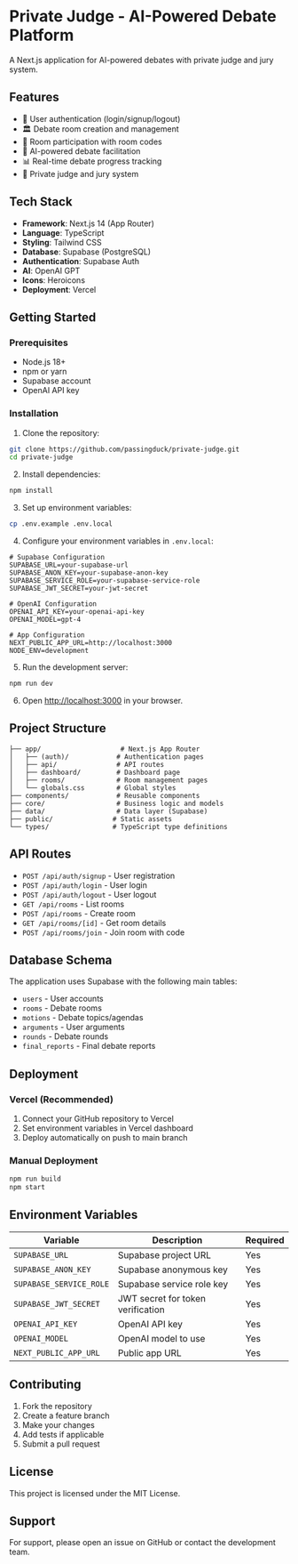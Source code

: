 # Private Judge - AI-Powered Debate Platform

A Next.js application for AI-powered debates with private judge and jury system.

## Features

- 🔐 User authentication (login/signup/logout)
- 🏛️ Debate room creation and management
- 👥 Room participation with room codes
- 🤖 AI-powered debate facilitation
- 📊 Real-time debate progress tracking
- 🎯 Private judge and jury system

## Tech Stack

- **Framework**: Next.js 14 (App Router)
- **Language**: TypeScript
- **Styling**: Tailwind CSS
- **Database**: Supabase (PostgreSQL)
- **Authentication**: Supabase Auth
- **AI**: OpenAI GPT
- **Icons**: Heroicons
- **Deployment**: Vercel

## Getting Started

### Prerequisites

- Node.js 18+ 
- npm or yarn
- Supabase account
- OpenAI API key

### Installation

1. Clone the repository:
```bash
git clone https://github.com/passingduck/private-judge.git
cd private-judge
```

2. Install dependencies:
```bash
npm install
```

3. Set up environment variables:
```bash
cp .env.example .env.local
```

4. Configure your environment variables in `.env.local`:
```env
# Supabase Configuration
SUPABASE_URL=your-supabase-url
SUPABASE_ANON_KEY=your-supabase-anon-key
SUPABASE_SERVICE_ROLE=your-supabase-service-role
SUPABASE_JWT_SECRET=your-jwt-secret

# OpenAI Configuration
OPENAI_API_KEY=your-openai-api-key
OPENAI_MODEL=gpt-4

# App Configuration
NEXT_PUBLIC_APP_URL=http://localhost:3000
NODE_ENV=development
```

5. Run the development server:
```bash
npm run dev
```

6. Open [http://localhost:3000](http://localhost:3000) in your browser.

## Project Structure

```
├── app/                    # Next.js App Router
│   ├── (auth)/            # Authentication pages
│   ├── api/               # API routes
│   ├── dashboard/         # Dashboard page
│   ├── rooms/             # Room management pages
│   └── globals.css        # Global styles
├── components/            # Reusable components
├── core/                  # Business logic and models
├── data/                  # Data layer (Supabase)
├── public/               # Static assets
└── types/                # TypeScript type definitions
```

## API Routes

- `POST /api/auth/signup` - User registration
- `POST /api/auth/login` - User login
- `POST /api/auth/logout` - User logout
- `GET /api/rooms` - List rooms
- `POST /api/rooms` - Create room
- `GET /api/rooms/[id]` - Get room details
- `POST /api/rooms/join` - Join room with code

## Database Schema

The application uses Supabase with the following main tables:

- `users` - User accounts
- `rooms` - Debate rooms
- `motions` - Debate topics/agendas
- `arguments` - User arguments
- `rounds` - Debate rounds
- `final_reports` - Final debate reports

## Deployment

### Vercel (Recommended)

1. Connect your GitHub repository to Vercel
2. Set environment variables in Vercel dashboard
3. Deploy automatically on push to main branch

### Manual Deployment

```bash
npm run build
npm start
```

## Environment Variables

| Variable | Description | Required |
|----------|-------------|----------|
| `SUPABASE_URL` | Supabase project URL | Yes |
| `SUPABASE_ANON_KEY` | Supabase anonymous key | Yes |
| `SUPABASE_SERVICE_ROLE` | Supabase service role key | Yes |
| `SUPABASE_JWT_SECRET` | JWT secret for token verification | Yes |
| `OPENAI_API_KEY` | OpenAI API key | Yes |
| `OPENAI_MODEL` | OpenAI model to use | Yes |
| `NEXT_PUBLIC_APP_URL` | Public app URL | Yes |

## Contributing

1. Fork the repository
2. Create a feature branch
3. Make your changes
4. Add tests if applicable
5. Submit a pull request

## License

This project is licensed under the MIT License.

## Support

For support, please open an issue on GitHub or contact the development team.
